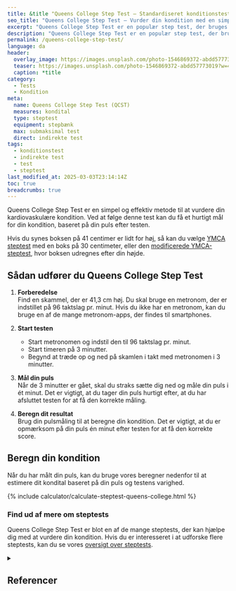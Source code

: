```yaml
---
title: &title "Queens College Step Test – Standardiseret konditionstest (QCST)"
seo_title: "Queens College Step Test – Vurder din kondition med en simpel test"
excerpt: "Queens College Step Test er en populær step test, der bruges til at estimere VO2 max baseret på pulsen efter en fast step-rutine."
description: "Queens College Step Test er en populær step test, der bruges til at estimere VO2 max baseret på pulsen efter en fast step-rutine."
permalink: /queens-college-step-test/
language: da
header:
  overlay_image: https://images.unsplash.com/photo-1546869372-abdd57773019?w=1200&h=630&auto=format&fit=crop&q=60&ixlib=rb-4.0.3&ixid=M3wxMjA3fDB8MHxzZWFyY2h8NDR8fHN0ZXB8ZW58MHx8MHx8fDI%3D
  teaser: https://images.unsplash.com/photo-1546869372-abdd57773019?w=400&h=300&auto=format&fit=crop&q=60&ixlib=rb-4.0.3&ixid=M3wxMjA3fDB8MHxzZWFyY2h8NDR8fHN0ZXB8ZW58MHx8MHx8fDI%3D
  caption: *title
category:
  - Tests
  - Kondition
meta:
  name: Queens College Step Test (QCST)
  measures: kondital
  type: steptest
  equipment: stepbænk
  max: submaksimal test
  direct: indirekte test
tags:
  - konditionstest
  - indirekte test
  - test
  - steptest
last_modified_at: 2025-03-03T23:14:14Z
toc: true
breadcrumbs: true
---
```


Queens College Step Test er en simpel og effektiv metode til at vurdere din kardiovaskulære kondition. Ved at følge denne test kan du få et hurtigt mål for din kondition, baseret på din puls efter testen.

Hvis du synes boksen på 41 centimer er lidt for høj, så kan du vælge [YMCA steptest](/ymca-3-minutters-steptest/) med en boks på 30 centimeter, eller den [modificerede YMCA-steptest](/ymca-modified-steptest/), hvor boksen udregnes efter din højde.

## Sådan udfører du Queens College Step Test

1. **Forberedelse**  
   Find en skammel, der er 41,3 cm høj. Du skal bruge en metronom, der er indstillet på 96 taktslag pr. minut. Hvis du ikke har en metronom, kan du bruge en af de mange metronom-apps, der findes til smartphones.

2. **Start testen**  
   - Start metronomen og indstil den til 96 taktslag pr. minut.  
   - Start timeren på 3 minutter.  
   - Begynd at træde op og ned på skamlen i takt med metronomen i 3 minutter.

3. **Mål din puls**  
   Når de 3 minutter er gået, skal du straks sætte dig ned og måle din puls i ét minut. Det er vigtigt, at du tager din puls hurtigt efter, at du har afsluttet testen for at få den korrekte måling.

4. **Beregn dit resultat**  
   Brug din pulsmåling til at beregne din kondition. Det er vigtigt, at du er opmærksom på din puls én minut efter testen for at få den korrekte score.

## Beregn din kondition

Når du har målt din puls, kan du bruge vores beregner nedenfor til at estimere dit kondital baseret på din puls og testens varighed.

{% include calculator/calculate-steptest-queens-college.html %}

### Find ud af mere om steptests

Queens College Step Test er blot en af de mange steptests, der kan hjælpe dig med at vurdere din kondition. Hvis du er interesseret i at udforske flere steptests, kan du se vores [oversigt over steptests](/kondital-fra-steptest/).

<details markdown="1" class="references">
  <summary><h2 id="references">Referencer</h2></summary>

- Formula from ACSM’s Resources for the Personal Trainer, 3rd Edition 2010.


</details>

